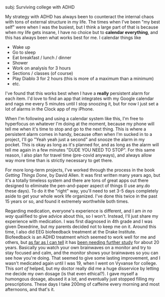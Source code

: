 subj: Surviving college with ADHD

My strategy with ADHD has always been to counteract the internal chaos with tons of external structure in my life. The times when I've been "my best self" were when I was the busiest, but I think a large part of that is because when my life gets insane, I have no choice but to **calendar everything**, and this has always been what works best for me. I calendar things like
- Wake up
- Go to sleep
- Eat breakfast / lunch / dinner
- Shower
- Work on analysis for 3 hours
- Sections / classes (of course)
- Play Diablo 3 for 2 hours (this is more of a maximum than a minimum)
- etc.

I've found that this works best when I have a **really** persistent alarm for each item. I'd love to find an app that integrates with my Google calendar and nags me every 5 minutes until I stop snoozing it, but for now I just set a lot of alarms in the Clock app of my iPhone.

When I'm following and using a calendar system like this, I'm free to hyperfocus on whatever I'm doing at the moment, because my phone will tell me when it's time to stop and go to the next thing. This is where a persistent alarm comes in handy, because often when I'm sucked in to a project, I'll go "Yeah yeah just a second" and snooze the alarm in my pocket. This is okay as long as it's planned for, and as long as the alarm will tell me again in a few minutes "DUDE YOU NEED TO STOP". For this same reason, I also plan for travel time (pre-covid anyways), and always allow way more time than is strictly necessary to get there.

For more long-term projects, I've worked through the process in the book *Getting Things Done*, by David Allen. It was first written many years ago, but it's a totally timeless system and there are tons of great apps out there designed to eliminate the pen-and-paper aspect of things (I use any.do these days). To do it the "right" way, you'll need to set 3-5 days completely aside to get your whole work life organized. I've done this twice in the past 15 years or so, and found it extremely worthwhile both times.

Regarding medication, everyone's experience is different, and I am *in no way* qualified to give advice about this, so I won't. Instead, I'll just share my experience with medication. I was first diagnosed in 4th grade and I was given Dexedrine, but my parents decided not to keep me on it. Around this time, I also did EEG biofeedback treatment at the Drake Institute. Biofeedback is an ADHD treatment which seemed to work well for me and others, but [as far as I can tell][1] it has [been needing further study][2] for about 20 years. Basically you watch your own brainwaves on a monitor and try to stay focused and calm, and the monitor shows your brainwaves so you can see how you're doing. That seemed to give some lasting improvement, and I wasn't medicated again until I was 19, when I went on Vyvanse for college. This *sort of* helped, but my doctor really did me a huge disservice by letting me decide my own dosage (is that even ethical?). I gave myself a humongous dosage, abused it a lot, and eventually just stopped filling my prescriptions. These days I take 200mg of caffeine every morning and most afternoons, and that's it. 



[1]:(https://chadd.org/about-adhd/neurofeedback-eeg-biofeedback/) "Neurofeedback (EEG Biofeedback). (2018, April 03). Retrieved August 08, 2020, from https://chadd.org/about-adhd/neurofeedback-eeg-biofeedback/"
[2]:(https://www.psychologytoday.com/us/blog/integrative-mental-health-care/201804/eeg-biofeedback-adhd) "Lake, J. (2018, April 10). EEG Biofeedback for ADHD: Research findings limited by small study size and methodological problems. Retrieved August 08, 2020, from https://www.psychologytoday.com/us/blog/integrative-mental-health-care/201804/eeg-biofeedback-adhd"
